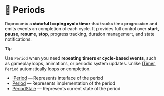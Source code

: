 # 🧩 Periods

Represents a **stateful looping cycle timer** that tracks time progression and emits events on completion of each cycle.
It provides full control over **start, pause, resume, stop**, progress tracking, duration management, and state notifications.

> [!TIP]
> Use `Period` when you need **repeating timers or
> cycle-based events**, such as gameplay loops, animations, or periodic system updates. Unlike [ITimer](ITimer.md),
> `Period` automatically loops on completion.

- [IPeriod](IPeriod.md) — Represents interface of the period
- [Period](Period.md) — Represents implementation of the period
- [PeriodState](PeriodState.md) — Represents current state of the period